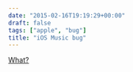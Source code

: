 ```yaml
---
date: "2015-02-16T19:19:29+00:00"
draft: false
tags: ["apple", "bug"]
title: "iOS Music bug"
---
```

[What?](/img/2015-02-16-photo-post/59aaf42c04269aaf9d2b0cbc3c6533e3193a932dcb0960dd60123363bf560286.jpg)
